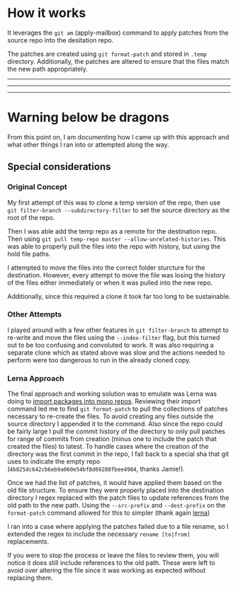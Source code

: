 # How it works

It leverages the `git am` (apply-mailbox) command to apply patches from the source repo into the desitation repo.

The patches are created using `git format-patch` and stored in `.temp` directory. Additionally, the patches are altered to ensure that the files match the new path appropriately.

---
---
---

# Warning below be dragons

From this point on, I am documenting how I came up with this approach and what other things I ran into or attempted along the way.

## Special considerations

### Original Concept

My first attempt of this was to clone a temp version of the repo, then use `git filter-branch --subdirectory-filter` to set the source directory as the root of the repo.

Then I was able add the temp repo as a remote for the destination repo. Then using `git pull temp-repo master --allow-unrelated-histories`. This was able to properly pull the files into the repo with history, but using the hold file paths.

I attempted to move the files into the correct folder sturcture for the destination. However, every attempt to move the file was losing the history of the files either immediately or when it was pulled into the new repo.

Additionally, since this required a clone it took far too long to be sustainable.

### Other Attempts

I played around with a few other features in `git filter-branch` to attempt to re-write and move the files using the `--index-filter` flag, but this turned out to be too confusing and convoluted to work. It was also requiring a separate clone which as stated above was slow and the actions needed to perform were too dangerous to run in the already cloned copy.

### Lerna Approach

The final approach and working solution was to emulate was Lerna was doing to [import packages into mono repos](https://github.com/lerna/lerna/blob/a7ad9b60d27b390fde21fd2837f2d97320c4603e/commands/import/index.js#L163-L171). Reviewing their import command led me to find `git format-patch` to pull the collections of patches necessary to re-create the files.
To avoid creating any files outside the source directory I appended it to the command.
Also since the repo could be fairly large I pull the commit history of the directory to only pull patches for range of commits from creation (minus one to include the patch that created the files) to latest. To handle cases where the creation of the directory was the first commit in the repo, I fall back to a special sha that git uses to indicate the empty repo (`4b825dc642cb6eb9a060e54bf8d69288fbee4904`, thanks Jamie!).

Once we had the list of patches, it would have applied them based on the old file structure. To ensure they were properly placed into the destination directory I regex replaced with the patch files to update references from the old path to the new path. Using the `--src-prefix` and `--dest-prefix` on the `format-patch` command allowed for this to simpler (thank again [lerna](https://github.com/lerna/lerna/blob/a7ad9b60d27b390fde21fd2837f2d97320c4603e/commands/import/index.js#L168-L170))

I ran into a case where applying the patches failed due to a file rename, so I extended the regex to include the necessary `rename [to|from]` replacements.

If you were to stop the process or leave the files to review them, you will notice it does still include references to the old path. These were left to avoid over altering the file since it was working as expected without replacing them.
